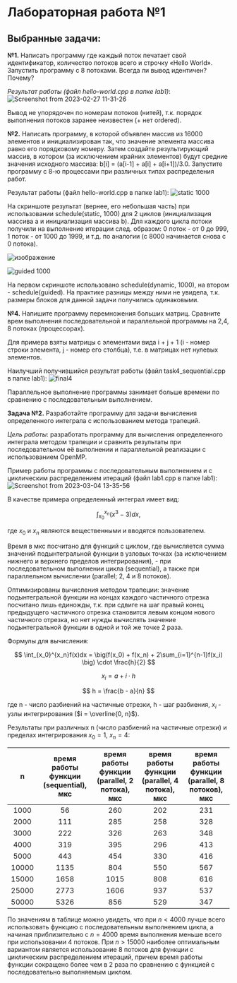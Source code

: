 # Лабораторная работа №1
## Выбранные задачи:
<b>№1.</b> Написать программу где каждый поток печатает свой идентификатор, количество потоков всего и строчку «Hello World». Запустить программу с 8 потоками. Всегда ли вывод идентичен? Почему? 

<i>Результат работы (файл hello-world.cpp в папке lab1)</i>:
![Screenshot from 2023-02-27 11-31-26](https://user-images.githubusercontent.com/102433741/222807518-8709c048-2939-44bb-865b-e797007cb173.png)

Вывод не упорядочен по номерам потоков (нитей), т.к. порядок выполнения потоков заранее неизвестен (+ нет ordered). 

<b>№2.</b> Написать программу, в которой объявлен массив из 16000 элементов и инициализирован так, что значение элемента массива равно его порядковому номеру. Затем создайте результирующий массив, в котором (за исключением крайних элементов) будут средние значения исходного массива: 
b[i] = (a[i-1] + a[i] + a[i+1])/3.0.
Запустите программу с 8-ю процессами при различных типах распределения работ. 

Результат работы (файл hello-world.cpp в папке lab1):
![static 1000](https://user-images.githubusercontent.com/102433741/222811800-c2525055-83f3-498b-a65b-d46cd08b606a.png)

На скриншоте результат (вернее, его небольшая часть) при использовании schedule(static, 1000) для 2 циклов (инициализация массива a и инициализация массива b). Для каждого цикла потоки получили на выполнение итерации след. образом: 0 поток - от 0 до 999, 1 поток - от 1000 до 1999, и т.д. по аналогии (с 8000 начинается снова с 0 потока). 

![изображение](https://user-images.githubusercontent.com/102433741/222813982-0b492bda-b6a4-4d4c-811d-608b5b659a9f.png)

![guided 1000](https://user-images.githubusercontent.com/102433741/222814177-13fda315-2c34-4d45-8f0f-421c1c2dfc06.png)

На первом скриншоте использовано schedule(dynamic, 1000), на втором - schedule(guided). На практике разницы между ними не увидела, т.к. размеры блоков для данной задачи получились одинаковыми. 

<b>№4.</b> Напишите программу перемножения больших матриц. Сравните врем выполнения последовательной и параллельной программы на 2,4, 8 потоках (процессорах).

Для примера взяты матрицы с элементами вида i + j + 1 (i - номер строки элемента, j - номер его столбца), т.е. в матрицах нет нулевых элементов.

Наилучший получившийся результат работы (файл task4_sequential.cpp в папке lab1):
![final4](https://user-images.githubusercontent.com/102433741/222815661-4249bc6d-cbcc-4e94-9900-ea2da362583b.png)

Параллельное выполнение программы занимает больше времени по сравнению с последовательным выполнением.

<b>Задача №2.</b> 
Разработайте программу для задачи вычисления определенного интеграла с использованием метода трапеций. 

<i>Цель работы</i>: разработать программу для вычисления определенного интеграла методом трапеции и сравнить результаты при последовательном её выполнении и параллельной реализации с использованием OpenMP. 

Пример работы программы с последовательным выполнением и с циклическим распределением итераций (файл lab1.cpp в папке lab1):
![Screenshot from 2023-03-04 13-35-56](https://user-images.githubusercontent.com/102433741/222895091-ad516eba-07d4-4a8f-be13-90a7e721c253.png)

В качестве примера определенный интеграл имеет вид: 

$$ \int_{x_0}^{x_n}\big(x^3 - 3\big)dx,  $$

где $x_0$ и $x_n$ являются вещественными и вводятся пользователем. 

Время в мкс посчитано для функций с циклом, где вычисляется сумма значений подынтегральной функции в узловых точках (за исключением нижнего и верхнего пределов интегрирования), - при последовательном выполнении цикла (sequential), а также при параллельном вычислении (parallel; 2, 4 и 8 потоков).

Оптимизированы вычисления методом трапеции: значение подынтегральной функции на концах каждого частичного отрезка посчитано лишь единожды, т.к. при сдвиге на шаг правый конец предыдущего частичного отрезка становится левым концом нового частичного отрезка, но нет нужды вычислять значение подынтегральной функции в одной и той же точке 2 раза. 

Формулы для вычисления:

$$ \int_{x_0}^{x_n}f(x)dx = \big(f(x_0) + f(x_n) + 2\sum_{i=1}^{n-1}f(x_i) \big) \cdot \frac{h}{2} $$

$$ x_i = a + i \cdot h $$

$$ h = \frac{b - a}{n} $$

где n - число разбиений на частичные отрезки, h - шаг разбиения, $x_i$ - узлы интегрирования ($i = \overline{0, n}$).

Результаты при различных n (число разбиений на частичные отрезки) и пределах интегрирования $x_0 = 1$, $x_n = 4$:

| n      | время работы функции (sequential), мкс | время работы функции (parallel, 2 потока), мкс | время работы функции (parallel, 4 потока), мкс | время работы функции (parallel, 8 потоков), мкс |
|  :---: |  :---:  |  :---: |  :---:  |  :---:  |
| 1000   | 56      | 260    | 202     | 231     |
| 2000   | 111     | 285    | 258     | 328     |
| 3000   | 222     | 326    | 263     | 348     |
| 4000   | 319     | 395    | 296     | 413     |
| 5000   | 443     | 454    | 330     | 416     |
| 10000  | 1135    | 804    | 550     | 567     |
| 15000  | 1658    | 1015   | 808     | 616     |
| 25000  | 2773    | 1606   | 937     | 537     |
| 50000  | 5326    | 856    | 529     | 347     |

По значениям в таблице можно увидеть, что при $n < 4000$ лучше всего использовать функцию с последовательным выполнением цикла, а начиная приблизительно с $n = 4000$ время выполнения меньше всего при использовании 4 потоков. При $n > 15000$ наиболее оптимальным вариантом является использование 8 потоков для функции с циклическим распределением итераций, причем время работы функции сокращено более чем в 2 раза по сравнению с функцией с последовательно выполняемым циклом.  
